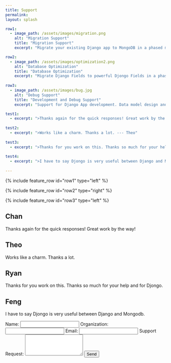 ```yaml
---
title: Support
permalink: 
layout: splash

row1:
  - image_path: /assets/images/migration.png
    alt: "Migration Support"
    title: "Migration Support"
    excerpt: "Migrate your existing Django app to MongoDB in a phased manner."

row2:    
  - image_path: /assets/images/optimization2.png
    alt: "Database Optimization"
    title: "Database Optimization"
    excerpt: "Migrate Django Fields to powerful Djongo Fields in a phased manner and notice the difference."    
    
row3:    
  - image_path: /assets/images/bug.jpg
    alt: "Debug Support"
    title: "Development and Debug Support"
    excerpt: "Support for Django App development. Data model design and development."  

test1:
  - excerpt: ">Thanks again for the quick responses! Great work by the way! --- Chan"
  
test2:
  - excerpt: ">Works like a charm. Thanks a lot. --- Theo"
  
test3:
  - excerpt: ">Thanks for you work on this. Thanks so much for your help and for Djongo. --- Ryan"
  
test4:
  - excerpt: ">I have to say Djongo is very useful between Django and Mongodb.--- Feng"      
  
---
```




{% include feature_row id="row1" type="left" %}

{% include feature_row id="row2" type="right" %}

{% include feature_row id="row3" type="left" %}

<div class="feature__wrapper">

<div class="liquid-slider"  id="slider-1">
    <div>
        <h2 class="title">Chan</h2>
        <p>Thanks again for the quick responses! Great work by the way!</p>
    </div>
    <div>
        <h2 class="title">Theo</h2>
        <p>Works like a charm. Thanks a lot.</p>
    </div>
    <div>
        <h2 class="title">Ryan</h2>
        <p>Thanks for you work on this. Thanks so much for your help and for Djongo.</p>
    </div>
    <div>
        <h2 class="title">Feng</h2>
        <p>I have to say Djongo is very useful between Django and Mongodb.</p>
    </div>
</div>   
</div>

<form action="https://formspree.io/nesdis@gmail.com"
      method="POST">
    Name:
    <input type="text" name="Name" required>
    Organization:
    <input type="text" name="Organization" required>
    Email:
    <input type="email" name="_replyto" required>
    Support Request:
    <TEXTAREA Name="Message" rows="4" cols="20"></TEXTAREA> 
    <input type="submit" value="Send">
</form> 